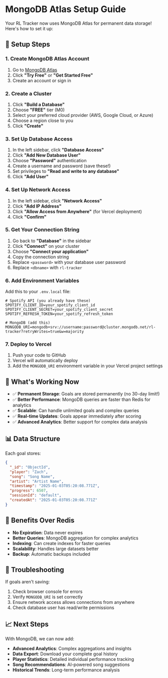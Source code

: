 # MongoDB Atlas Setup Guide

Your RL Tracker now uses MongoDB Atlas for permanent data storage! Here's how to set it up:

## 🚀 Setup Steps

### 1. Create MongoDB Atlas Account

1. Go to [MongoDB Atlas](https://www.mongodb.com/atlas)
2. Click **"Try Free"** or **"Get Started Free"**
3. Create an account or sign in

### 2. Create a Cluster

1. Click **"Build a Database"**
2. Choose **"FREE"** tier (M0)
3. Select your preferred cloud provider (AWS, Google Cloud, or Azure)
4. Choose a region close to you
5. Click **"Create"**

### 3. Set Up Database Access

1. In the left sidebar, click **"Database Access"**
2. Click **"Add New Database User"**
3. Choose **"Password"** authentication
4. Create a username and password (save these!)
5. Set privileges to **"Read and write to any database"**
6. Click **"Add User"**

### 4. Set Up Network Access

1. In the left sidebar, click **"Network Access"**
2. Click **"Add IP Address"**
3. Click **"Allow Access from Anywhere"** (for Vercel deployment)
4. Click **"Confirm"**

### 5. Get Your Connection String

1. Go back to **"Database"** in the sidebar
2. Click **"Connect"** on your cluster
3. Choose **"Connect your application"**
4. Copy the connection string
5. Replace `<password>` with your database user password
6. Replace `<dbname>` with `rl-tracker`

### 6. Add Environment Variables

Add this to your `.env.local` file:

```env
# Spotify API (you already have these)
SPOTIFY_CLIENT_ID=your_spotify_client_id
SPOTIFY_CLIENT_SECRET=your_spotify_client_secret
SPOTIFY_REFRESH_TOKEN=your_spotify_refresh_token

# MongoDB (add this)
MONGODB_URI=mongodb+srv://username:password@cluster.mongodb.net/rl-tracker?retryWrites=true&w=majority
```

### 7. Deploy to Vercel

1. Push your code to GitHub
2. Vercel will automatically deploy
3. Add the `MONGODB_URI` environment variable in your Vercel project settings

## 🎯 What's Working Now

- ✅ **Permanent Storage**: Goals are stored permanently (no 30-day limit!)
- ✅ **Better Performance**: MongoDB queries are faster than Redis for analytics
- ✅ **Scalable**: Can handle unlimited goals and complex queries
- ✅ **Real-time Updates**: Goals appear immediately after scoring
- ✅ **Advanced Analytics**: Better support for complex data analysis

## 📊 Data Structure

Each goal stores:
```json
{
  "_id": "ObjectId",
  "player": "Zach",
  "song": "Song Name",
  "artist": "Artist Name", 
  "timestamp": "2025-01-03T05:20:08.771Z",
  "progress": 6507,
  "sessionId": "default",
  "createdAt": "2025-01-03T05:20:08.771Z"
}
```

## 🔧 Benefits Over Redis

- **No Expiration**: Data never expires
- **Better Queries**: MongoDB aggregation for complex analytics
- **Indexing**: Can create indexes for faster queries
- **Scalability**: Handles large datasets better
- **Backup**: Automatic backups included

## 🐛 Troubleshooting

If goals aren't saving:
1. Check browser console for errors
2. Verify `MONGODB_URI` is set correctly
3. Ensure network access allows connections from anywhere
4. Check database user has read/write permissions

## 📈 Next Steps

With MongoDB, we can now add:
- **Advanced Analytics**: Complex aggregations and insights
- **Data Export**: Download your complete goal history
- **Player Statistics**: Detailed individual performance tracking
- **Song Recommendations**: AI-powered song suggestions
- **Historical Trends**: Long-term performance analysis 